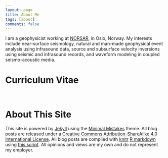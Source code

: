 ```yaml
---
layout: page
title: About Me
tags: [about]
comments: false
---
```


I am a geophysicist working at [NORSAR](https://www.norsar.no/), in Oslo, Norway. My interests include near-surface seismology, natural and man-made geophysical event analysis using infrasound data, source and subsurface velocity inversions using seismic and infrasound records, and waveform modeling in coupled seismo-acoustic media. 

Curriculum Vitae
============

<object 
  data="/images/CV_Quentin_Brissaud.pdf" 
  width="1000" 
  height="1000" 
  type="application/pdf"></object>

<br/>

About This Site
=========

This site is powered by [Jekyll](http://jekyllrb.com/) using the [Minimal Mistakes](http://mademistakes.com/minimal-mistakes/) theme. All blog posts are released under a [Creative Commons Attribution-ShareAlike 4.0 International License](http://creativecommons.org/licenses/by-sa/4.0/). All blog posts are compiled with [knitr](http://yihui.name/knitr/) [R markdown](http://rmarkdown.rstudio.com/) using [this script](https://github.com/dgrtwo/dgrtwo.github.com/blob/master/_scripts/knitpages.R). All opinions and views are my own and do not represent my employer.